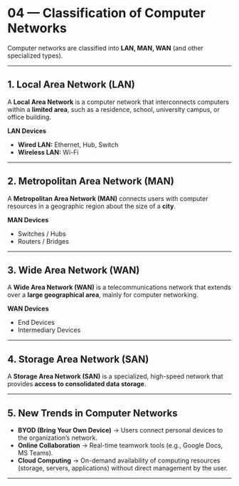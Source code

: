# 04 — Classification of Computer Networks

Computer networks are classified into **LAN, MAN, WAN** (and other specialized types).

---

## 1. Local Area Network (LAN)
A **Local Area Network** is a computer network that interconnects computers within a **limited area**, such as a residence, school, university campus, or office building.

**LAN Devices**
- **Wired LAN:** Ethernet, Hub, Switch  
- **Wireless LAN:** Wi-Fi  

---

## 2. Metropolitan Area Network (MAN)
A **Metropolitan Area Network (MAN)** connects users with computer resources in a geographic region about the size of a **city**.

**MAN Devices**
- Switches / Hubs  
- Routers / Bridges  

---

## 3. Wide Area Network (WAN)
A **Wide Area Network (WAN)** is a telecommunications network that extends over a **large geographical area**, mainly for computer networking.

**WAN Devices**
- End Devices  
- Intermediary Devices  

---

## 4. Storage Area Network (SAN)
A **Storage Area Network (SAN)** is a specialized, high-speed network that provides **access to consolidated data storage**.

---

## 5. New Trends in Computer Networks
- **BYOD (Bring Your Own Device)** → Users connect personal devices to the organization’s network.  
- **Online Collaboration** → Real-time teamwork tools (e.g., Google Docs, MS Teams).  
- **Cloud Computing** → On-demand availability of computing resources (storage, servers, applications) without direct management by the user.  

---
